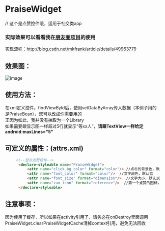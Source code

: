 # PraiseWidget
// 这个是点赞控件哦，适用于社交类app</br>
### 实际效果可以看看我在[朋友圈项目](https://github.com/razerdp/FriendCircle)的使用

实现流程：http://blog.csdn.net/mkfrank/article/details/49963779
</br>
## 效果图：</br>
![image](https://github.com/razerdp/PraiseWidget/blob/master/img/praise%20widget.gif)
## 使用方法：</br>
在xml定义控件，findViewById后，使用setDataByArray传入数据（本例子用的是PraiseBean），您可以改成你需要用的</br>
正因为如此，我并没有抽取为一个Library</br>
如果需要跟显示图一样超过5行就显示“等xx人”，**请跟TextView一样给定android:maxLines="5"**
</br>
## 可定义的属性：(attrs.xml)</br>
```html
     <!--显示点赞控件-->
      <declare-styleable name="PraiseWidget">
          <attr name="click_bg_color" format="color"/> //点击的背景色，默认全透明
          <attr name="font_color" format="color"/>  //文字颜色，默认蓝
          <attr name="font_size" format="dimension"/>  //文字大小，默认16sp
          <attr name="zan_icon" format="reference"/>  //第一个点赞的图标，默认一个蓝色的心心
      </declare-styleable>
```
## 注意事项：</br>
因为使用了缓存，所以如果在activity引用了，请务必在onDestroy里面调用PraiseWidget.clearPraiseWidgetCache清掉context引用，避免无法回收
